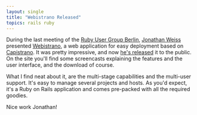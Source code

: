 ```yaml
---
layout: single
title: "Webistrano Released"
topics: rails ruby
---
```

During the last meeting of the [Ruby User Group Berlin](http://www.rug-b.com), [Jonathan Weiss](http://blog.innerewut.de/) presented [Webistrano](http://blog.innerewut.de/webistrano), a web application for easy deployment based on [Capistrano](http://www.capify.org/). It was pretty impressive, and now [he's released](http://blog.innerewut.de/2007/8/28/ann-webistrano-a-web-ui-for-managing-capistrano-deployments) it to the public. On the site you'll find some screencasts explaining the features and the user interface, and the download of course.

What I find neat about it, are the multi-stage capabilities and the multi-user support. It's easy to manage several projects and hosts. As you'd expect, it's a Ruby on Rails application and comes pre-packed with all the required goodies.

Nice work Jonathan!